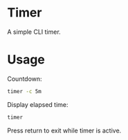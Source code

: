 # Timer

A simple CLI timer.

# Usage

Countdown:

```sh
timer -c 5m
```

Display elapsed time:

```sh
timer
```

Press return to exit while timer is active.
